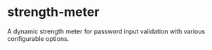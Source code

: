 strength-meter
==============

A dynamic strength meter for password input validation with various configurable options.
